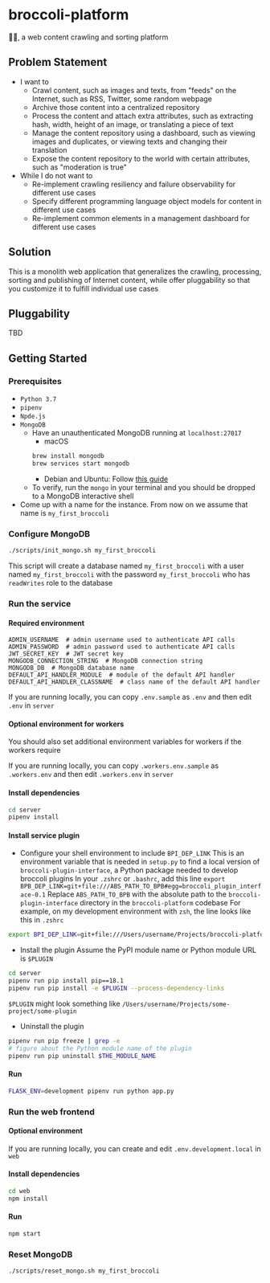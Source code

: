 # broccoli-platform
🥦🥦, a web content crawling and sorting platform

## Problem Statement
* I want to
    * Crawl content, such as images and texts, from "feeds" on the Internet, such as RSS, Twitter, some random webpage
    * Archive those content into a centralized repository
    * Process the content and attach extra attributes, such as extracting hash, width, height of an image, or translating a piece of text
    * Manage the content repository using a dashboard, such as viewing images and duplicates, or viewing texts and changing their translation
    * Expose the content repository to the world with certain attributes, such as "moderation is true"
* While I do not want to
    * Re-implement crawling resiliency and failure observability for different use cases
    * Specify different programming language object models for content in different use cases
    * Re-implement common elements in a management dashboard for different use cases

## Solution
This is a monolith web application that generalizes the crawling, processing, sorting and publishing of Internet content, while offer pluggability so that you customize it to fulfill individual use cases

## Pluggability
TBD

## Getting Started

### Prerequisites
* `Python 3.7`
* `pipenv`
* `Npde.js`
* `MongoDB`
    * Have an unauthenticated MongoDB running at `localhost:27017`
        * macOS
        ```bash
        brew install mongodb
        brew services start mongodb
        ```
        * Debian and Ubuntu: Follow [this guide](https://docs.mongodb.com/manual/tutorial/install-mongodb-on-ubuntu/)
    * To verify, run the `mongo` in your terminal and you should be dropped to a MongoDB interactive shell
* Come up with a name for the instance. From now on we assume that name is `my_first_broccoli`

### Configure MongoDB
```bash
./scripts/init_mongo.sh my_first_broccoli
```
This script will create a database named `my_first_broccoli` with a user named `my_first_broccoli` with the password `my_first_broccoli` who has `readWrites` role to the database

### Run the service

#### Required environment
```env
ADMIN_USERNAME  # admin username used to authenticate API calls
ADMIN_PASSWORD  # admin password used to authenticate API calls
JWT_SECRET_KEY  # JWT secret key
MONGODB_CONNECTION_STRING  # MongoDB connection string
MONGODB_DB  # MongoDB database name
DEFAULT_API_HANDLER_MODULE  # module of the default API handler
DEFAULT_API_HANDLER_CLASSNAME  # class name of the default API handler
```
If you are running locally, you can copy `.env.sample` as `.env` and then edit `.env` in `server`

#### Optional environment for workers
You should also set additional environment variables for workers if the workers require

If you are running locally, you can copy `.workers.env.sample` as `.workers.env` and then edit `.workers.env` in `server`

#### Install dependencies
```bash
cd server
pipenv install
```

#### Install service plugin
* Configure your shell environment to include `BPI_DEP_LINK`
This is an environment variable that is needed in `setup.py` to find a local version of `broccoli-plugin-interface`, a Python package needed to develop broccoli plugins
In your `.zshrc` or `.bashrc`, add this line
`export BPB_DEP_LINK=git+file:///ABS_PATH_TO_BPB#egg=broccoli_plugin_interface-0.1`
Replace `ABS_PATH_TO_BPB` with the absolute path to the `broccoli-plugin-interface` directory in the `broccoli-platform` codebase
For example, on my development environment with `zsh`, the line looks like this in `.zshrc`
```bash
export BPI_DEP_LINK=git+file:///Users/username/Projects/broccoli-platform/broccoli-plugin-interface#egg=broccoli_plugin_interface-0.1
```
* Install the plugin
Assume the PyPI module name or Python module URL is `$PLUGIN`
```bash
cd server
pipenv run pip install pip==18.1
pipenv run pip install -e $PLUGIN --process-dependency-links
```
`$PLUGIN` might look something like `/Users/username/Projects/some-project/some-plugin`
* Uninstall the plugin
```bash
pipenv run pip freeze | grep -e
# figure about the Python module name of the plugin
pipenv run pip uninstall $THE_MODULE_NAME
```

#### Run
```bash
FLASK_ENV=development pipenv run python app.py
```

### Run the web frontend

#### Optional environment
If you are running locally, you can create and edit `.env.development.local` in `web`

#### Install dependencies
```bash
cd web
npm install
```

#### Run
```bash
npm start
```

### Reset MongoDB
```bash
./scripts/reset_mongo.sh my_first_broccoli
```
